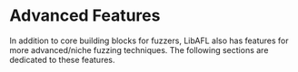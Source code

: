 # Advanced Features
In addition to core building blocks for fuzzers, LibAFL also has features for more advanced/niche fuzzing techniques.
The following sections are dedicated to these features.
